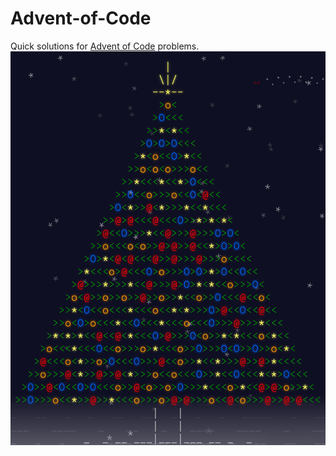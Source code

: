 # Advent-of-Code
Quick solutions for [Advent of Code](http://adventofcode.com/) problems.
![](https://raw.githubusercontent.com/derekhua/Advent-of-Code/master/Christmas%20Tree.png)
